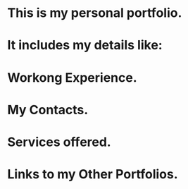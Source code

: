 # This is my personal portfolio.
# It includes my details like:
# Workong Experience.
# My Contacts.
# Services offered.
# Links to my Other Portfolios. 
